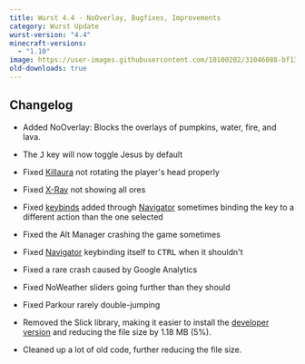```yaml
---
title: Wurst 4.4 - NoOverlay, Bugfixes, Improvements
category: Wurst Update
wurst-version: "4.4"
minecraft-versions:
  - "1.10"
image: https://user-images.githubusercontent.com/10100202/31046088-bf13a0f6-a5f2-11e7-8960-6fd6ca30f9d0.jpg
old-downloads: true
---
```

## Changelog

- Added NoOverlay: Blocks the overlays of pumpkins, water, fire, and lava.

- The <kbd>J</kbd> key will now toggle Jesus by default

- Fixed [Killaura](https://wurst.wiki/killaura) not rotating the player's head properly

- Fixed [X-Ray](https://wurst.wiki/x-ray) not showing all ores

- Fixed [keybinds](https://wurst.wiki/keybinds) added through [Navigator](https://wurst.wiki/navigator) sometimes binding the key to a different action than the one selected

- Fixed the Alt Manager crashing the game sometimes

- Fixed [Navigator](https://wurst.wiki/navigator) keybinding itself to <kbd>CTRL</kbd> when it shouldn't

- Fixed a rare crash caused by Google Analytics

- Fixed NoWeather sliders going further than they should

- Fixed Parkour rarely double-jumping

- Removed the Slick library, making it easier to install the [developer version](https://github.com/Wurst-Imperium/Wurst-MC-1.10) and reducing the file size by 1.18 MB (5%).

- Cleaned up a lot of old code, further reducing the file size.
